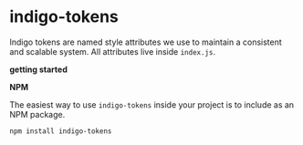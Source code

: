 # indigo-tokens

Indigo tokens are named style attributes we use to maintain a consistent and scalable system. All attributes live inside `index.js`.

**getting started**

**NPM**

The easiest way to use `indigo-tokens` inside your project is to include as an NPM package.

```
npm install indigo-tokens
```
